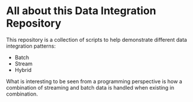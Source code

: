 # All about this Data Integration Repository
This repository is a collection of scripts to help demonstrate different data integration patterns:
* Batch
* Stream
* Hybrid

What is interesting to be seen from a programming perspective is how a combination of streaming and batch data is handled when existing in combination.
